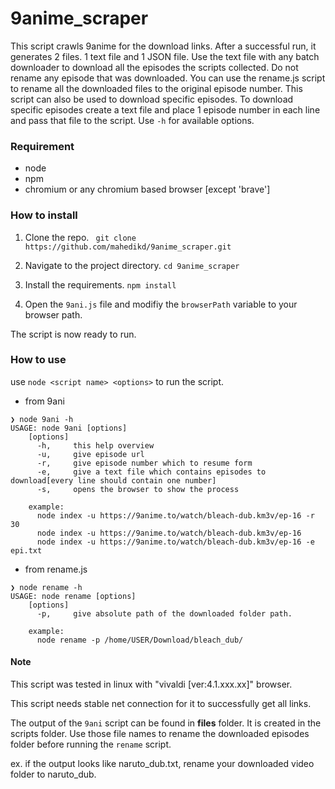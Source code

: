 # 9anime_scraper

This script crawls 9anime for the download links. After a successful run, it generates 2 files. 1 text file and 1 JSON file. Use the text file with any batch downloader to download all the episodes the scripts collected. Do not rename any episode that was downloaded. You can use the rename.js script to rename all the downloaded files to the original episode number. This script can also be used to download specific episodes. To download specific episodes create a text file and place 1 episode number in each line and pass that file to the script. Use `-h` for available options.

### Requirement

- node
- npm
- chromium or any chromium based browser [except 'brave']

### How to install

1. Clone the repo.
   ` git clone https://github.com/mahedikd/9anime_scraper.git`

1. Navigate to the project directory.
   `cd 9anime_scraper`
1. Install the requirements.
   `npm install`
1. Open the `9ani.js` file and modifiy the `browserPath` variable to your browser path.

The script is now ready to run.

### How to use

use `node <script name> <options>` to run the script.

- from 9ani

```
❯ node 9ani -h
USAGE: node 9ani [options]
    [options]
      -h,     this help overview
      -u,     give episode url
      -r,     give episode number which to resume form
      -e,     give a text file which contains episodes to download[every line should contain one number]
      -s,     opens the browser to show the process

    example:
      node index -u https://9anime.to/watch/bleach-dub.km3v/ep-16 -r 30
      node index -u https://9anime.to/watch/bleach-dub.km3v/ep-16
      node index -u https://9anime.to/watch/bleach-dub.km3v/ep-16 -e epi.txt
```

- from rename.js

```
❯ node rename -h
USAGE: node rename [options]
    [options]
      -p,     give absolute path of the downloaded folder path.

    example:
      node rename -p /home/USER/Download/bleach_dub/
```

#### Note

This script was tested in linux with "vivaldi [ver:4.1.xxx.xx]" browser.

This script needs stable net connection for it to successfully get all links.

The output of the `9ani` script can be found in **files** folder. It is created in the scripts folder. Use those file names to rename the downloaded episodes folder before running the `rename` script.

ex. if the output looks like naruto_dub.txt, rename your downloaded video folder to naruto_dub.
